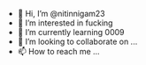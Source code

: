 - 👋 Hi, I’m @nitinnigam23
- 👀 I’m interested in fucking
- 🌱 I’m currently learning 0009
- 💞️ I’m looking to collaborate on ...
- 📫 How to reach me ...

<!---
nitinnigam23/nitinnigam23 is a ✨ special ✨ repository because its `README.md` (this file) appears on your GitHub profile.
You can click the Preview link to take a look at your changes.
--->
